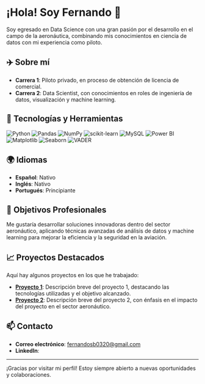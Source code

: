 # ¡Hola! Soy Fernando 👋

Soy egresado en Data Science con una gran pasión por el desarrollo en el campo de la aeronáutica, combinando mis conocimientos en ciencia de datos con mi experiencia como piloto.

## ✈️ Sobre mí
- **Carrera 1**: Piloto privado, en proceso de obtención de licencia de comercial.
- **Carrera 2**: Data Scientist, con conocimientos en roles de ingeniería de datos, visualización y machine learning.

## 🔧 Tecnologías y Herramientas

![Python](https://img.shields.io/badge/Python-3776AB?style=for-the-badge&logo=python&logoColor=white)
![Pandas](https://img.shields.io/badge/Pandas-150458?style=for-the-badge&logo=pandas&logoColor=white)
![NumPy](https://img.shields.io/badge/NumPy-013243?style=for-the-badge&logo=numpy&logoColor=white)
![scikit-learn](https://img.shields.io/badge/scikit--learn-F7931E?style=for-the-badge&logo=scikit-learn&logoColor=white)
![MySQL](https://img.shields.io/badge/MySQL-4479A1?style=for-the-badge&logo=mysql&logoColor=white)
![Power BI](https://img.shields.io/badge/PowerBI-F2C811?style=for-the-badge&logo=powerbi&logoColor=black)
![Matplotlib](https://img.shields.io/badge/Matplotlib-0076A8?style=for-the-badge&logo=plotly&logoColor=white)
![Seaborn](https://img.shields.io/badge/Seaborn-3776AB?style=for-the-badge&logo=python&logoColor=white)
![VADER](https://img.shields.io/badge/VADER-3776AB?style=for-the-badge&logo=python&logoColor=white)

## 🌍 Idiomas
- **Español**: Nativo
- **Inglés**: Nativo
- **Portugués**: Principiante


## 🚀 Objetivos Profesionales
Me gustaría desarrollar soluciones innovadoras dentro del sector aeronáutico, aplicando técnicas avanzadas de análisis de datos y machine learning para mejorar la eficiencia y la seguridad en la aviación.

## 📈 Proyectos Destacados
Aquí hay algunos proyectos en los que he trabajado:

- [**Proyecto 1**](https://github.com/FSanchezB/Proyecto-Google-Yelp-Henry-): Descripción breve del proyecto 1, destacando las tecnologías utilizadas y el objetivo alcanzado.
- [**Proyecto 2**](https://github.com/FSanchezB/Analisis-de-data-internet-en-Argentina): Descripción breve del proyecto 2, con énfasis en el impacto del proyecto en el sector aeronáutico.

## 📫 Contacto
- **Correo electrónico**: [fernandosb0320@gmail.com](mailto:tuemail@example.com)
- **LinkedIn**: [](https://www.linkedin.com/in/tu-perfil)

---

¡Gracias por visitar mi perfil! Estoy siempre abierto a nuevas oportunidades y colaboraciones.

<!--
**FSanchezB/FSanchezB** is a ✨ _special_ ✨ repository because its `README.md` (this file) appears on your GitHub profile.

Here are some ideas to get you started:

- 🔭 I’m currently working on ...
- 🌱 I’m currently learning ...
- 👯 I’m looking to collaborate on ...
- 🤔 I’m looking for help with ...
- 💬 Ask me about ...
- 📫 How to reach me: ...
- 😄 Pronouns: ...
- ⚡ Fun fact: ...
-->
